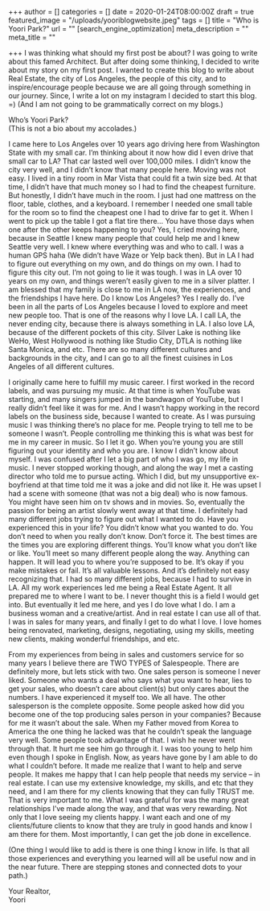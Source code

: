 +++
author = []
categories = []
date = 2020-01-24T08:00:00Z
draft = true
featured_image = "/uploads/yooriblogwebsite.jpeg"
tags = []
title = "Who is Yoori Park?"
url = ""
[search_engine_optimization]
meta_description = ""
meta_title = ""

+++
I was thinking what should my first post be about? I was going to write about this famed Architect. But after doing some thinking, I decided to write about my story on my first post. I wanted to create this blog to write about Real Estate, the city of Los Angeles, the people of this city, and to inspire/encourage people because we are all going through something in our journey. Since, I write a lot on my instagram I decided to start this blog. =) (And I am not going to be grammatically correct on my blogs.)

Who’s Yoori Park?  
(This is not a bio about my accolades.)

I came here to Los Angeles over 10 years ago driving here from Washington State with my small car. I’m thinking about it now how did I even drive that small car to LA? That car lasted well over 100,000 miles. I didn’t know the city very well, and I didn’t know that many people here. Moving was not easy. I lived in a tiny room in Mar Vista that could fit a twin size bed. At that time, I didn’t have that much money so I had to find the cheapest furniture. But honestly, I didn’t have much in the room. I just had one mattress on the floor, table, clothes, and a keyboard. I remember I needed one small table for the room so to find the cheapest one I had to drive far to get it. When I went to pick up the table I got a flat tire there… You have those days when one after the other keeps happening to you? Yes, I cried moving here, because in Seattle I knew many people that could help me and I knew Seattle very well. I knew where everything was and who to call. I was a human GPS haha (We didn’t have Waze or Yelp back then). But in LA I had to figure out everything on my own, and do things on my own. I had to figure this city out. I’m not going to lie it was tough. I was in LA over 10 years on my own, and things weren’t easily given to me in a silver platter. I am blessed that my family is close to me in LA now, the experiences, and the friendships I have here. Do I know Los Angeles? Yes I really do. I’ve been in all the parts of Los Angeles because I loved to explore and meet new people too. That is one of the reasons why I love LA. I call LA, the never ending city, because there is always something in LA. I also love LA, because of the different pockets of this city. Silver Lake is nothing like WeHo, West Hollywood is nothing like Studio City, DTLA is nothing like Santa Monica, and etc. There are so many different cultures and backgrounds in the city, and I can go to all the finest cuisines in Los Angeles of all different cultures.

I originally came here to fulfill my music career. I first worked in the record labels, and was pursuing my music. At that time is when YouTube was starting, and many singers jumped in the bandwagon of YouTube, but I really didn’t feel like it was for me. And I wasn’t happy working in the record labels on the business side, because I wanted to create. As I was pursuing music I was thinking there’s no place for me. People trying to tell me to be someone I wasn’t. People controlling me thinking this is what was best for me in my career in music. So I let it go. When you’re young you are still figuring out your identity and who you are. I know I didn’t know about myself. I was confused after I let a big part of who I was go, my life in music. I never stopped working though, and along the way I met a casting director who told me to pursue acting. Which I did, but my unsupportive ex-boyfriend at that time told me it was a joke and did not like it. He was upset I had a scene with someone (that was not a big deal) who is now famous. You might have seen him on tv shows and in movies. So, eventually the passion for being an artist slowly went away at that time. I definitely had many different jobs trying to figure out what I wanted to do. Have you experienced this in your life? You didn’t know what you wanted to do. You don’t need to when you really don’t know. Don’t force it. The best times are the times you are exploring different things. You’ll know what you don’t like or like. You’ll meet so many different people along the way. Anything can happen. It will lead you to where you’re supposed to be. It’s okay if you make mistakes or fail. It’s all valuable lessons. And it’s definitely not easy recognizing that. I had so many different jobs, because I had to survive in LA. All my work experiences led me being a Real Estate Agent. It all prepared me to where I want to be. I never thought this is a field I would get into. But eventually it led me here, and yes I do love what I do. I am a business woman and a creative/artist. And in real estate I can use all of that. I was in sales for many years, and finally I get to do what I love. I love homes being renovated, marketing, designs, negotiating, using my skills, meeting new clients, making wonderful friendships, and etc.

From my experiences from being in sales and customers service for so many years I believe there are TWO TYPES of Salespeople. There are definitely more, but lets stick with two. One sales person is someone I never liked. Someone who wants a deal who says what you want to hear, lies to get your sales, who doesn’t care about client(s) but only cares about the numbers. I have experienced it myself too. We all have. The other salesperson is the complete opposite. Some people asked how did you become one of the top producing sales person in your companies? Because for me it wasn’t about the sale. When my Father moved from Korea to America the one thing he lacked was that he couldn’t speak the language very well. Some people took advantage of that. I wish he never went through that. It hurt me see him go through it. I was too young to help him even though I spoke in English. Now, as years have gone by I am able to do what I couldn’t before. It made me realize that I want to help and serve people. It makes me happy that I can help people that needs my service – in real estate. I can use my extensive knowledge, my skills, and etc that they need, and I am there for my clients knowing that they can fully TRUST me. That is very important to me. What I was grateful for was the many great relationships I’ve made along the way, and that was very rewarding. Not only that I love seeing my clients happy. I want each and one of my clients/future clients to know that they are truly in good hands and know I am there for them. Most importantly, I can get the job done in excellence.

(One thing I would like to add is there is one thing I know in life. Is that all those experiences and everything you learned will all be useful now and in the near future. There are stepping stones and connected dots to your path.)

Your Realtor,  
Yoori